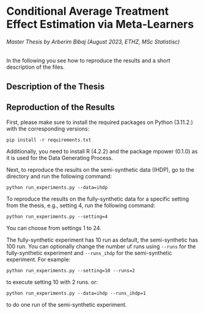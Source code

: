 # Conditional Average Treatment Effect Estimation via Meta-Learners
###### Master Thesis by Arberim Bibaj (August 2023, ETHZ, MSc Statistisc)
In the following you see how to reproduce the results and a short description of the files.

## Description of the Thesis

## Reproduction of the Results
First, please make sure to install the required packages on Python (3.11.2.) with the corresponding versions:
````
pip install -r requirements.txt
````
Additionally, you need to install R (4.2.2) and the package mpower (0.1.0) as it is used for the Data Generating Process.

Next, to reproduce the results on the semi-synthetic data (IHDP), go to the directory and run the following command:
````
python run_experiments.py --data=ihdp
````
To reproduce the results on the fully-synthetic data for a specific setting from the thesis, e.g., setting 4, run the following command:
````
python run_experiments.py --setting=4
````
You can choose from settings 1 to 24. 

The fully-synthetic experiment has 10 run as default, the semi-synthetic has 100 run. You can optionally change the
number uf runs using `--runs` for the fully-synthetic experiment and `--runs_ihdp` for the semi-synthetic experiment.
For example:
````
python run_experiments.py --setting=10 --runs=2
````
to execute setting 10 with 2 runs.
or:
````
python run_experiments.py --data=ihdp --runs_ihdp=1
````
to do one run of the semi-synthetic experiment.
